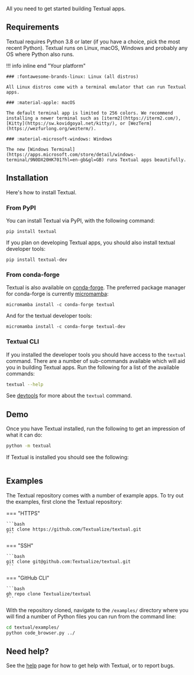 All you need to get started building Textual apps.

## Requirements

Textual requires Python 3.8 or later (if you have a choice, pick the most recent Python). Textual runs on Linux, macOS, Windows and probably any OS where Python also runs.

!!! info inline end "Your platform"

    ### :fontawesome-brands-linux: Linux (all distros)

    All Linux distros come with a terminal emulator that can run Textual apps.

    ### :material-apple: macOS

    The default terminal app is limited to 256 colors. We recommend installing a newer terminal such as [iterm2](https://iterm2.com/), [Kitty](https://sw.kovidgoyal.net/kitty/), or [WezTerm](https://wezfurlong.org/wezterm/).

    ### :material-microsoft-windows: Windows

    The new [Windows Terminal](https://apps.microsoft.com/store/detail/windows-terminal/9N0DX20HK701?hl=en-gb&gl=GB) runs Textual apps beautifully.

## Installation

Here's how to install Textual.

### From PyPI

You can install Textual via PyPI, with the following command:

```
pip install textual
```

If you plan on developing Textual apps, you should also install textual developer tools:

```
pip install textual-dev
```

### From conda-forge

Textual is also available on [conda-forge](https://conda-forge.org/). The preferred package manager for conda-forge is currently [micromamba](https://mamba.readthedocs.io/en/latest/installation.html#micromamba):

```
micromamba install -c conda-forge textual
```

And for the textual developer tools:

```
micromamba install -c conda-forge textual-dev
```

### Textual CLI

If you installed the developer tools you should have access to the `textual` command. There are a number of sub-commands available which will aid you in building Textual apps. Run the following for a list of the available commands:

```bash
textual --help
```

See [devtools](guide/devtools.md) for more about the `textual` command.

## Demo

Once you have Textual installed, run the following to get an impression of what it can do:

```bash
python -m textual
```

If Textual is installed you should see the following:

```{.textual path="src/textual/demo.py" columns="127" lines="53" press="enter,tab,w,i,l,l"}
```

## Examples


The Textual repository comes with a number of example apps. To try out the examples, first clone the Textual repository:

=== "HTTPS"

    ```bash
    git clone https://github.com/Textualize/textual.git
    ```

=== "SSH"

    ```bash
    git clone git@github.com:Textualize/textual.git
    ```

=== "GitHub CLI"

    ```bash
    gh repo clone Textualize/textual
    ```


With the repository cloned, navigate to the `/examples/` directory where you will find a number of Python files you can run from the command line:

```bash
cd textual/examples/
python code_browser.py ../
```




## Need help?

See the [help](./help.md) page for how to get help with Textual, or to report bugs.
